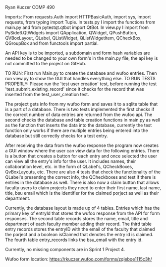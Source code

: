 Ryan Kuczer
COMP 490

Imports: From requests.Auth import HTTPBasicAuth, import sys, import requests, from typing import Tuple. In tests.py I import the functions from main.py and from pytestqt.qtbot import QtBot. 
In view.py I import from PySide6.QtWidgets import QApplication, QWidget, QPushButton, QVBoxLayout, QLabel, QListWidget, QListWidgetItem, QCheckBox, QGroupBox and from functools import partial.

An API key is to be imported, a subdomain and form hash variables are needed to be changed to your own form's in the main.py file, the api key is not committed to the project on GitHub.

TO RUN: First run Main.py to create the database and wufoo entries. Then run view.py to show the GUI that handles everything else.
TO RUN TESTS PROPERLY: Please run the 'test user creation' test, before running the test 'test_submit_existing_record' since it checks for the record
that was inserted from the test_user_creation test. 

The project gets info from my wufoo form and saves it to a sqlite table that is a part of a database.
There is two tests implemented the first checks if the correct number of data entries are returned from the wufoo api.
The second checks the database and table creation functions in main.py as well as the function that inserts the data into
the database, currently the test function only works if there are multiple entries being entered into the database but still correctly
checks for a test entry.

After receiving the data from the wufoo response the program now creates a GUI window where the user can view data for the following entries.
There is a button that creates a button for each entry and once selected the user can view all the entry's info for the user.
It includes names, their collaboration level, etc. in the form of QLabel's, QCheckBoxes, QvBoxLayouts, etc.
There are also 4 tests that check the functionality of the QLabel's presenting the correct info, the QCheckboxes
and test if there is entries in the database as well. There is also now a claim button that allows faculty users to claim projects
they need to enter their first name, last name, title, bsu email which is the identifier for the claimed porject as well as their department.

Currently, the database layout is made up of 4 tables. Entries which has the primary key of entryId that stores the wufoo response from the API for form responses.
The second table records stores the name, email, title and department of each faculty member adding their record.
The third table entry records stores the entryID with the email of the faculty that claimed the porject and a boolean isClaimed that denotes the entry id is claimed.
The fourth table entry_records links the bsu_email with the entry id.

Currently, no missing components are in Sprint 1 Project 4.

Wufoo form location: https://rkuczer.wufoo.com/forms/zqleboe1115c3h/

